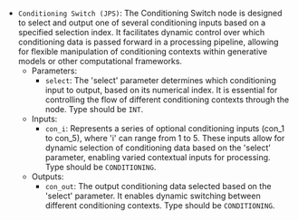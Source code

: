 - `Conditioning Switch (JPS)`: The Conditioning Switch node is designed to select and output one of several conditioning inputs based on a specified selection index. It facilitates dynamic control over which conditioning data is passed forward in a processing pipeline, allowing for flexible manipulation of conditioning contexts within generative models or other computational frameworks.
    - Parameters:
        - `select`: The 'select' parameter determines which conditioning input to output, based on its numerical index. It is essential for controlling the flow of different conditioning contexts through the node. Type should be `INT`.
    - Inputs:
        - `con_i`: Represents a series of optional conditioning inputs (con_1 to con_5), where 'i' can range from 1 to 5. These inputs allow for dynamic selection of conditioning data based on the 'select' parameter, enabling varied contextual inputs for processing. Type should be `CONDITIONING`.
    - Outputs:
        - `con_out`: The output conditioning data selected based on the 'select' parameter. It enables dynamic switching between different conditioning contexts. Type should be `CONDITIONING`.
